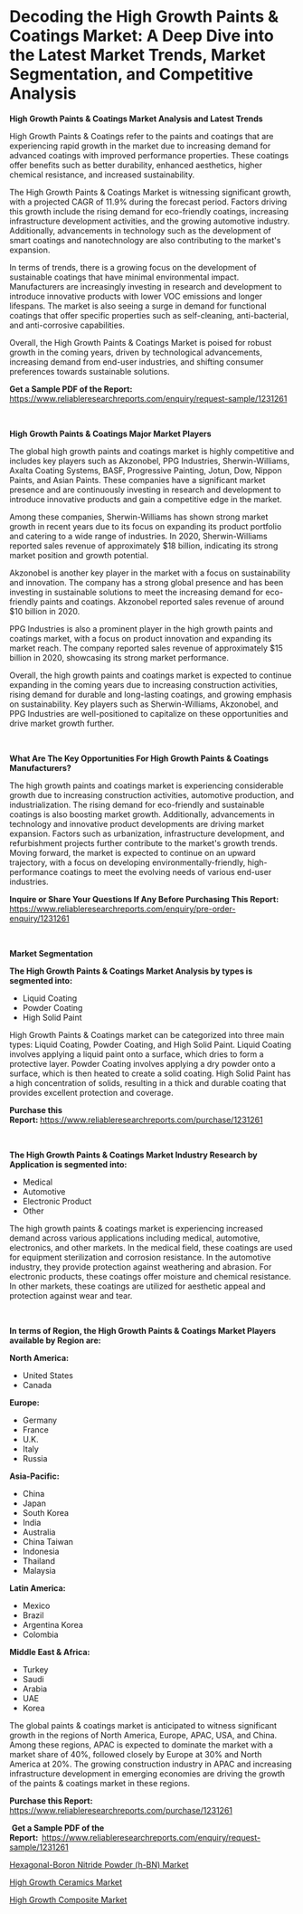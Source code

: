 <p><h1>Decoding the High Growth Paints & Coatings Market: A Deep Dive into the Latest Market Trends, Market Segmentation, and Competitive Analysis</h1></p><p><strong>High Growth Paints & Coatings Market Analysis and Latest Trends</strong></p>
<p><p>High Growth Paints & Coatings refer to the paints and coatings that are experiencing rapid growth in the market due to increasing demand for advanced coatings with improved performance properties. These coatings offer benefits such as better durability, enhanced aesthetics, higher chemical resistance, and increased sustainability.</p><p>The High Growth Paints & Coatings Market is witnessing significant growth, with a projected CAGR of 11.9% during the forecast period. Factors driving this growth include the rising demand for eco-friendly coatings, increasing infrastructure development activities, and the growing automotive industry. Additionally, advancements in technology such as the development of smart coatings and nanotechnology are also contributing to the market's expansion.</p><p>In terms of trends, there is a growing focus on the development of sustainable coatings that have minimal environmental impact. Manufacturers are increasingly investing in research and development to introduce innovative products with lower VOC emissions and longer lifespans. The market is also seeing a surge in demand for functional coatings that offer specific properties such as self-cleaning, anti-bacterial, and anti-corrosive capabilities.</p><p>Overall, the High Growth Paints & Coatings Market is poised for robust growth in the coming years, driven by technological advancements, increasing demand from end-user industries, and shifting consumer preferences towards sustainable solutions.</p></p>
<p><strong>Get a Sample PDF of the Report:&nbsp;</strong> <a href="https://www.reliableresearchreports.com/enquiry/request-sample/1231261">https://www.reliableresearchreports.com/enquiry/request-sample/1231261</a></p>
<p>&nbsp;</p>
<p><strong>High Growth Paints & Coatings Major Market Players</strong></p>
<p><p>The global high growth paints and coatings market is highly competitive and includes key players such as Akzonobel, PPG Industries, Sherwin-Williams, Axalta Coating Systems, BASF, Progressive Painting, Jotun, Dow, Nippon Paints, and Asian Paints. These companies have a significant market presence and are continuously investing in research and development to introduce innovative products and gain a competitive edge in the market.</p><p>Among these companies, Sherwin-Williams has shown strong market growth in recent years due to its focus on expanding its product portfolio and catering to a wide range of industries. In 2020, Sherwin-Williams reported sales revenue of approximately $18 billion, indicating its strong market position and growth potential.</p><p>Akzonobel is another key player in the market with a focus on sustainability and innovation. The company has a strong global presence and has been investing in sustainable solutions to meet the increasing demand for eco-friendly paints and coatings. Akzonobel reported sales revenue of around $10 billion in 2020.</p><p>PPG Industries is also a prominent player in the high growth paints and coatings market, with a focus on product innovation and expanding its market reach. The company reported sales revenue of approximately $15 billion in 2020, showcasing its strong market performance.</p><p>Overall, the high growth paints and coatings market is expected to continue expanding in the coming years due to increasing construction activities, rising demand for durable and long-lasting coatings, and growing emphasis on sustainability. Key players such as Sherwin-Williams, Akzonobel, and PPG Industries are well-positioned to capitalize on these opportunities and drive market growth further.</p></p>
<p>&nbsp;</p>
<p><strong>What Are The Key Opportunities For High Growth Paints & Coatings Manufacturers?</strong></p>
<p><p>The high growth paints and coatings market is experiencing considerable growth due to increasing construction activities, automotive production, and industrialization. The rising demand for eco-friendly and sustainable coatings is also boosting market growth. Additionally, advancements in technology and innovative product developments are driving market expansion. Factors such as urbanization, infrastructure development, and refurbishment projects further contribute to the market's growth trends. Moving forward, the market is expected to continue on an upward trajectory, with a focus on developing environmentally-friendly, high-performance coatings to meet the evolving needs of various end-user industries.</p></p>
<p><strong>Inquire or Share Your Questions If Any Before Purchasing This Report:</strong> <a href="https://www.reliableresearchreports.com/enquiry/pre-order-enquiry/1231261">https://www.reliableresearchreports.com/enquiry/pre-order-enquiry/1231261</a></p>
<p>&nbsp;</p>
<p><strong>Market Segmentation</strong></p>
<p><strong>The High Growth Paints & Coatings Market Analysis by types is segmented into:</strong></p>
<p><ul><li>Liquid Coating</li><li>Powder Coating</li><li>High Solid Paint</li></ul></p>
<p><p>High Growth Paints & Coatings market can be categorized into three main types: Liquid Coating, Powder Coating, and High Solid Paint. Liquid Coating involves applying a liquid paint onto a surface, which dries to form a protective layer. Powder Coating involves applying a dry powder onto a surface, which is then heated to create a solid coating. High Solid Paint has a high concentration of solids, resulting in a thick and durable coating that provides excellent protection and coverage.</p></p>
<p><strong>Purchase this Report:&nbsp;</strong><a href="https://www.reliableresearchreports.com/purchase/1231261">https://www.reliableresearchreports.com/purchase/1231261</a></p>
<p>&nbsp;</p>
<p><strong>The High Growth Paints & Coatings Market Industry Research by Application is segmented into:</strong></p>
<p><ul><li>Medical</li><li>Automotive</li><li>Electronic Product</li><li>Other</li></ul></p>
<p><p>The high growth paints & coatings market is experiencing increased demand across various applications including medical, automotive, electronics, and other markets. In the medical field, these coatings are used for equipment sterilization and corrosion resistance. In the automotive industry, they provide protection against weathering and abrasion. For electronic products, these coatings offer moisture and chemical resistance. In other markets, these coatings are utilized for aesthetic appeal and protection against wear and tear.</p></p>
<p>&nbsp;</p>
<p><strong>In terms of Region, the High Growth Paints & Coatings Market Players available by Region are:</strong></p>
<p>
    <p> <strong> North America: </strong>
        <ul>
            <li>United States</li>
            <li>Canada</li>
        </ul>
        </p> 
    <p> <strong> Europe: </strong>
        <ul>
            <li>Germany</li>
            <li>France</li>
            <li>U.K.</li>
            <li>Italy</li>
            <li>Russia</li>
        </ul>
        </p> 
    <p> <strong> Asia-Pacific: </strong>
        <ul>
            <li>China</li>
            <li>Japan</li>
            <li>South Korea</li>
            <li>India</li>
            <li>Australia</li>
            <li>China Taiwan</li>
            <li>Indonesia</li>
            <li>Thailand</li>
            <li>Malaysia</li>
        </ul>
        </p> 
    <p> <strong> Latin America: </strong>
        <ul>
            <li>Mexico</li>
            <li>Brazil</li>
            <li>Argentina Korea</li>
            <li>Colombia</li>
        </ul>
        </p> 
    <p> <strong> Middle East & Africa: </strong>
        <ul>
            <li>Turkey</li>
            <li>Saudi</li>
            <li>Arabia</li>
            <li>UAE</li>
            <li>Korea</li>
        </ul>
    </p>
    </p>
<p><p>The global paints & coatings market is anticipated to witness significant growth in the regions of North America, Europe, APAC, USA, and China. Among these regions, APAC is expected to dominate the market with a market share of 40%, followed closely by Europe at 30% and North America at 20%. The growing construction industry in APAC and increasing infrastructure development in emerging economies are driving the growth of the paints & coatings market in these regions.</p></p>
<p><strong>Purchase this Report: </strong><a href="https://www.reliableresearchreports.com/purchase/1231261">https://www.reliableresearchreports.com/purchase/1231261</a></p>
<p>&nbsp;<strong>Get a Sample PDF of the Report:&nbsp;&nbsp;</strong><a href="https://www.reliableresearchreports.com/enquiry/request-sample/1231261">https://www.reliableresearchreports.com/enquiry/request-sample/1231261</a></p>
<p><strong></strong></p>
<p><p><a href="https://github.com/pjcfca/Market-Research-Report-List-1/blob/main/hexagonal-boron-nitride-powder-h-bn-market.md">Hexagonal-Boron Nitride Powder (h-BN) Market</a></p><p><a href="https://github.com/wusalecollins540tpqoz/Market-Research-Report-List-1/blob/main/high-growth-ceramics-market.md">High Growth Ceramics Market</a></p><p><a href="https://github.com/kathiaseamanalvaradovlprc2h/Market-Research-Report-List-1/blob/main/high-growth-composite-market.md">High Growth Composite Market</a></p></p>